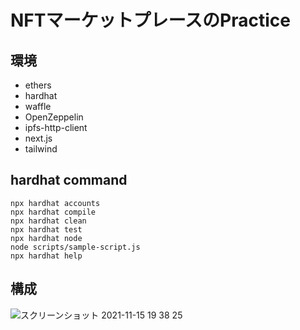 # NFTマーケットプレースのPractice

## 環境
- ethers
- hardhat
- waffle
- OpenZeppelin
- ipfs-http-client
- next.js
- tailwind

## hardhat command
```shell
npx hardhat accounts
npx hardhat compile
npx hardhat clean
npx hardhat test
npx hardhat node
node scripts/sample-script.js
npx hardhat help
```

## 構成

![スクリーンショット 2021-11-15 19 38 25](https://user-images.githubusercontent.com/29055497/141767381-46ccd205-ba42-42d3-b5da-1267da619c2f.png)
